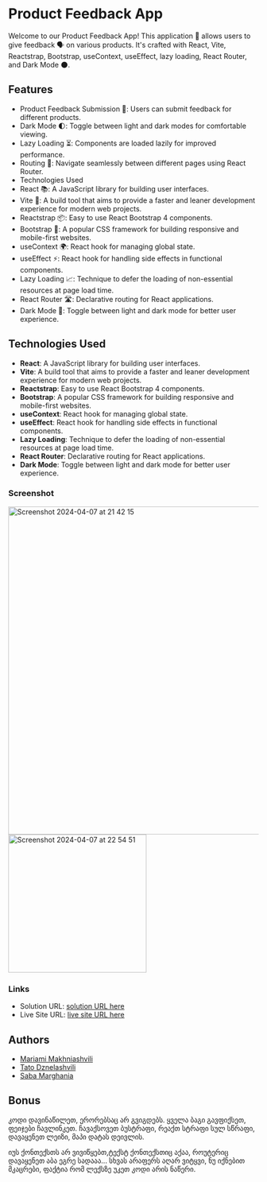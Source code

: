 # Product Feedback App

Welcome to our Product Feedback App! This application 📱 allows users to give feedback 🗣️ on various products. It's crafted with React, Vite, Reactstrap, Bootstrap, useContext, useEffect, lazy loading, React Router, and Dark Mode 🌑.

## Features
- Product Feedback Submission 📝: Users can submit feedback for different products.
- Dark Mode 🌓: Toggle between light and dark modes for comfortable viewing.
- Lazy Loading ⏳: Components are loaded lazily for improved performance.
- Routing 🚦: Navigate seamlessly between different pages using React Router.
- Technologies Used
- React 📚: A JavaScript library for building user interfaces.
- Vite 🚀: A build tool that aims to provide a faster and leaner development experience for modern web projects.
- Reactstrap 📦: Easy to use React Bootstrap 4 components.
- Bootstrap 🎨: A popular CSS framework for building responsive and mobile-first websites.
- useContext 🌍: React hook for managing global state.
- useEffect ⚡: React hook for handling side effects in functional components.
- Lazy Loading 📈: Technique to defer the loading of non-essential resources at page load time.
- React Router 🛣️: Declarative routing for React applications.
- Dark Mode 🌛: Toggle between light and dark mode for better user experience.

## Technologies Used

- **React**: A JavaScript library for building user interfaces.
- **Vite**: A build tool that aims to provide a faster and leaner development experience for modern web projects.
- **Reactstrap**: Easy to use React Bootstrap 4 components.
- **Bootstrap**: A popular CSS framework for building responsive and mobile-first websites.
- **useContext**: React hook for managing global state.
- **useEffect**: React hook for handling side effects in functional components.
- **Lazy Loading**: Technique to defer the loading of non-essential resources at page load time.
- **React Router**: Declarative routing for React applications.
- **Dark Mode**: Toggle between light and dark mode for better user experience.

### Screenshot

<img width="660" alt="Screenshot 2024-04-07 at 21 42 15" src="https://github.com/mariamo101/todoUI/assets/117212859/7f08ff7e-8202-4bd1-99c2-dbffdc14c7f4">

<img width="278" alt="Screenshot 2024-04-07 at 22 54 51" src="https://github.com/mariamo101/todo-list-vite-react-ts/assets/117212859/1d6f5621-43e4-451c-9515-76402518f98a">


### Links

- Solution URL: [ solution URL here](<https://www.figma.com/file/bjep8kgrTscIZY4AVl8BlE/product-feedback-app-(Copy)?node-id=0%3A2189&mode=dev>)
- Live Site URL: [ live site URL here](<https://produc-feedback-app-tato-saba-mariami.netlify.app/>)

## Authors

- [Mariami Makhniashvili](https://github.com/mariamo101)
- [Tato Dznelashvili](https://github.com/Ctato1)
- [Saba Marghania](https://github.com/SabaMarghania1)

## Bonus

კოდი დავინაწილეთ, ერორებსაც არ გვიგდებს.
ყველა ბაგი გავფიქსეთ, ფეიჯები ჩავლინკეთ.
ჩავაქსოვეთ ბუსტრაფი, რეაქთ სტრაფი სულ სწრაფი,
დავაყენეთ ლეიზი, მაპი დატას დეივლის.

იუს ქონთექსთს არ ვივიწყებთ,ტექსტ ქონთექსთიც აქაა,
როუტერიც დავაყენეთ აბა ეგრე სადააა...
სხვას არაფერს აღარ ვიტყვი, ნუ იქნებით მკაცრები,
ფაქტია რომ ლექსზე უკეთ კოდი არის ნაწერი.
